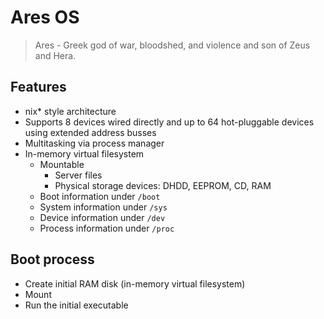 # Ares OS
> Ares - Greek god of war, bloodshed, and violence and son of Zeus and Hera.

## Features

* nix* style architecture
* Supports 8 devices wired directly and up to 64 hot-pluggable devices using extended address busses
* Multitasking via process manager
* In-memory virtual filesystem
  * Mountable
    * Server files
    * Physical storage devices: DHDD, EEPROM, CD, RAM
  * Boot information under `/boot`
  * System information under `/sys`
  * Device information under `/dev`
  * Process information under `/proc`

## Boot process

* Create initial RAM disk (in-memory virtual filesystem)
* Mount
* Run the initial executable

